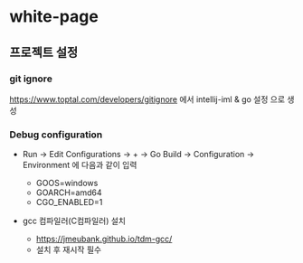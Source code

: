 # white-page
 
## 프로젝트 설정

### git ignore

https://www.toptal.com/developers/gitignore 에서 intellij-iml & go 설정 으로 생성 

### Debug configuration

* Run -> Edit Configurations -> + -> Go Build -> Configuration -> Environment 에 다음과 같이 입력
  * GOOS=windows
  * GOARCH=amd64
  * CGO_ENABLED=1

* gcc 컴파일러(C컴파일러) 설치
  * https://jmeubank.github.io/tdm-gcc/
  * 설치 후 재시작 필수
